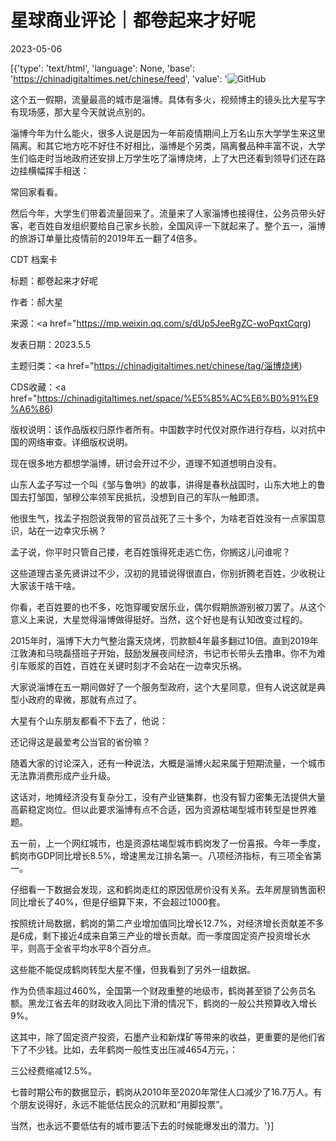 # 星球商业评论｜都卷起来才好呢

2023-05-06

[{'type': 'text/html', 'language': None, 'base': 'https://chinadigitaltimes.net/chinese/feed', 'value': '![GitHub](https://chinadigitaltimes.net/chinese/files/2023/05/image-1683375051494.png)

这个五一假期，流量最高的城市是淄博。具体有多火，视频博主的镜头比大星写字有现场感，那大星今天就说点别的。

淄博今年为什么能火，很多人说是因为一年前疫情期间上万名山东大学学生来这里隔离。和其它地方吃不好住不好相比，淄博是个另类，隔离餐品种丰富不说，大学生们临走时当地政府还安排上万学生吃了淄博烧烤，上了大巴还看到领导们还在路边挂横幅挥手相送：

常回家看看。

然后今年，大学生们带着流量回来了。流量来了人家淄博也接得住，公务员带头好客，老百姓自发组织要给自己家乡长脸，全国风评一下就起来了。整个五一，淄博的旅游订单量比疫情前的2019年五一翻了4倍多。



CDT 档案卡

标题：都卷起来才好呢

作者：郝大星

来源：<a href="https://mp.weixin.qq.com/s/dUp5JeeRgZC-woPqxtCqrg)

发表日期：2023.5.5

主题归类：<a href="https://chinadigitaltimes.net/chinese/tag/淄博烧烤)

CDS收藏：<a href="https://chinadigitaltimes.net/space/%E5%85%AC%E6%B0%91%E9%A6%86)

版权说明：该作品版权归原作者所有。中国数字时代仅对原作进行存档，以对抗中国的网络审查。详细版权说明。





现在很多地方都想学淄博，研讨会开过不少，道理不知道想明白没有。

山东人孟子写过一个叫《邹与鲁哄》的故事，讲得是春秋战国时，山东大地上的鲁国去打邹国，邹穆公率领军民抵抗，没想到自己的军队一触即溃。

他很生气，找孟子抱怨说我带的官员战死了三十多个，为啥老百姓没有一点家国意识，站在一边幸灾乐祸？

孟子说，你平时只管自己搂，老百姓饿得死走逃亡伤，你搁这儿问谁呢？

这些道理古圣先贤讲过不少，汉初的晁错说得很直白，你别折腾老百姓，少收税让大家该干啥干啥。

你看，老百姓要的也不多，吃饱穿暖安居乐业，偶尔假期旅游别被刀罢了。从这个意义上来说，大星觉得淄博做得挺好。当然，这个好也是有认知改变过程的。

2015年时，淄博下大力气整治露天烧烤，罚款额4年最多翻过10倍。直到2019年江敦涛和马晓磊搭班子开始，鼓励发展夜间经济，书记市长带头去撸串。你不为难引车贩浆的百姓，百姓在关键时刻才不会站在一边幸灾乐祸。

大家说淄博在五一期间做好了一个服务型政府，这个大星同意，但有人说这就是典型小政府的卑微，那就有点过了。

大星有个山东朋友都看不下去了，他说：

还记得这是最爱考公当官的省份嘛？

随着大家的讨论深入，还有一种说法，大概是淄博火起来属于短期流量，一个城市无法靠消费形成产业升级。

这话对，地摊经济没有复杂分工，没有产业链集群，也没有智力密集无法提供大量高薪稳定岗位。但以此要求淄博有点不合适，因为资源枯竭型城市转型是世界难题。

五一前，上一个网红城市，也是资源枯竭型城市鹤岗发了一份喜报。今年一季度，鹤岗市GDP同比增长8.5%，增速黑龙江排名第一。八项经济指标，有三项全省第一。

仔细看一下数据会发现，这和鹤岗走红的原因低房价没有关系。去年房屋销售面积同比增长了40%，但是仔细算下来，不会超过1000套。

按照统计局数据，鹤岗的第二产业增加值同比增长12.7%，对经济增长贡献差不多是6成，剩下接近4成来自第三产业的增长贡献。而一季度固定资产投资增长水平，则高于全省平均水平8个百分点。

这些能不能促成鹤岗转型大星不懂，但我看到了另外一组数据。

作为负债率超过460%，全国第一个财政重整的地级市，鹤岗甚至锁了公务员名额。黑龙江省去年的财政收入同比下滑的情况下，鹤岗的一般公共预算收入增长9%。

这其中，除了固定资产投资，石墨产业和新煤矿等带来的收益，更重要的是他们省下了不少钱。比如，去年鹤岗一般性支出压减4654万元，：

三公经费缩减12.5%。

七普时期公布的数据显示，鹤岗从2010年至2020年常住人口减少了16.7万人。有个朋友说得好，永远不能低估民众的沉默和“用脚投票”。

当然，也永远不要低估有的城市要活下去的时候能爆发出的潜力。'}]